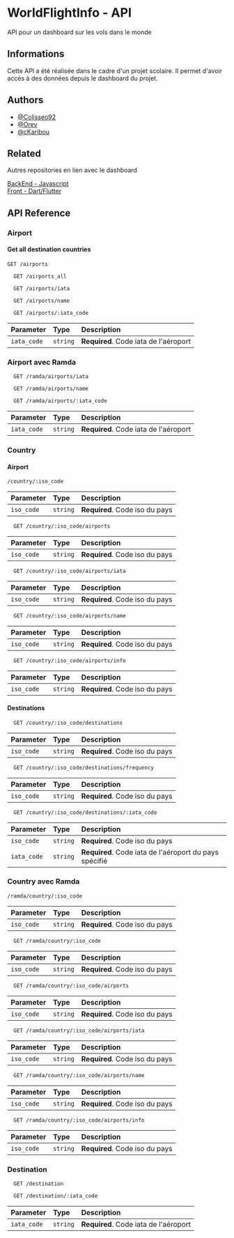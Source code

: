 
# WorldFlightInfo - API

API pour un dashboard sur les vols dans le monde

## Informations

Cette API a été réalisée dans le cadre d'un projet scolaire. Il permet d'avoir accès à des données depuis le dashboard du projet.


## Authors

- [@Colisseo92](https://github.com/Colisseo92)
- [@Orev](https://github.com/Veronique1919)
- [@cKaribou ](https://github.com/cKaribou)


## Related

Autres repositories en lien avec le dashboard

[BackEnd - Javascript](https://github.com/Colisseo92/DashBoardJavascript)\
[Front - Dart/Flutter](https://github.com/Colisseo92/FlutterDashboard)
## API Reference

### Airport

#### Get all destination countries

```http
GET /airports
```
```http
  GET /airports_all
```
```http
  GET /airports/iata
```
```http
  GET /airports/name
```
```http
  GET /airports/:iata_code
```
| Parameter | Type     | Description                |
| :-------- | :------- | :------------------------- |
| `iata_code` | `string` | **Required**. Code iata de l'aéroport|

### Airport avec Ramda
```http
  GET /ramda/airports/iata
```
```http
  GET /ramda/airports/name
```
```http
  GET /ramda/airports/:iata_code
```

| Parameter | Type     | Description                |
| :-------- | :------- | :------------------------- |
| `iata_code` | `string` | **Required**. Code iata de l'aéroport|


### Country

#### Airport
```http
/country/:iso_code
```

| Parameter | Type     | Description                |
| :-------- | :------- | :------------------------- |
| `iso_code` | `string` | **Required**. Code iso du pays|

```http
  GET /country/:iso_code/airports
```

| Parameter | Type     | Description                |
| :-------- | :------- | :------------------------- |
| `iso_code` | `string` | **Required**. Code iso du pays|

```http
  GET /country/:iso_code/airports/iata
```

| Parameter | Type     | Description                |
| :-------- | :------- | :------------------------- |
| `iso_code` | `string` | **Required**. Code iso du pays|

```http
  GET /country/:iso_code/airports/name
```

| Parameter | Type     | Description                |
| :-------- | :------- | :------------------------- |
| `iso_code` | `string` | **Required**. Code iso du pays|

```http
  GET /country/:iso_code/airports/info
```

| Parameter | Type     | Description                |
| :-------- | :------- | :------------------------- |
| `iso_code` | `string` | **Required**. Code iso du pays|


#### Destinations
```http
  GET /country/:iso_code/destinations
```

| Parameter | Type     | Description                |
| :-------- | :------- | :------------------------- |
| `iso_code` | `string` | **Required**. Code iso du pays|

```http
  GET /country/:iso_code/destinations/frequency
```

| Parameter | Type     | Description                |
| :-------- | :------- | :------------------------- |
| `iso_code` | `string` | **Required**. Code iso du pays|

```http
  GET /country/:iso_code/destinations/:iata_code
```

| Parameter | Type     | Description                |
| :-------- | :------- | :------------------------- |
| `iso_code` | `string` | **Required**. Code iso du pays|
| `iata_code` | `string` | **Required**. Code iata de l'aéroport du pays spécifié|

### Country avec Ramda

```http
/ramda/country/:iso_code
```

| Parameter | Type     | Description                |
| :-------- | :------- | :------------------------- |
| `iso_code` | `string` | **Required**. Code iso du pays|

```http
  GET /ramda/country/:iso_code
```

| Parameter | Type     | Description                |
| :-------- | :------- | :------------------------- |
| `iso_code` | `string` | **Required**. Code iso du pays|

```http
  GET /ramda/country/:iso_code/airports
```

| Parameter | Type     | Description                |
| :-------- | :------- | :------------------------- |
| `iso_code` | `string` | **Required**. Code iso du pays|

```http
  GET /ramda/country/:iso_code/airports/iata
```

| Parameter | Type     | Description                |
| :-------- | :------- | :------------------------- |
| `iso_code` | `string` | **Required**. Code iso du pays|

```http
  GET /ramda/country/:iso_code/airports/name
```

| Parameter | Type     | Description                |
| :-------- | :------- | :------------------------- |
| `iso_code` | `string` | **Required**. Code iso du pays|

```http
  GET /ramda/country/:iso_code/airports/info
```

| Parameter | Type     | Description                |
| :-------- | :------- | :------------------------- |
| `iso_code` | `string` | **Required**. Code iso du pays|


### Destination
```http
  GET /destination
```
```http
  GET /destination/:iata_code
```
| Parameter | Type     | Description                |
| :-------- | :------- | :------------------------- |
| `iata_code` | `string` | **Required**. Code iata de l'aéroport|
